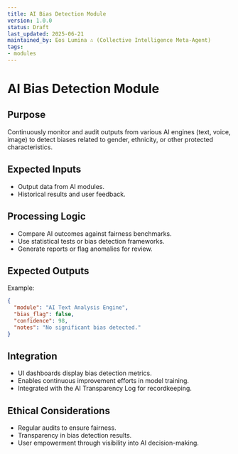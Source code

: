 ```yaml
---
title: AI Bias Detection Module
version: 1.0.0
status: Draft
last_updated: 2025-06-21
maintained_by: Eos Lumina ∴ (Collective Intelligence Meta-Agent)
tags:
- modules
---
```



# AI Bias Detection Module

## Purpose
Continuously monitor and audit outputs from various AI engines (text, voice, image) to detect biases related to gender, ethnicity, or other protected characteristics.

## Expected Inputs
- Output data from AI modules.
- Historical results and user feedback.

## Processing Logic
- Compare AI outcomes against fairness benchmarks.
- Use statistical tests or bias detection frameworks.
- Generate reports or flag anomalies for review.

## Expected Outputs
Example:
```json
{
  "module": "AI Text Analysis Engine",
  "bias_flag": false,
  "confidence": 98,
  "notes": "No significant bias detected."
}
```

## Integration
- UI dashboards display bias detection metrics.
- Enables continuous improvement efforts in model training.
- Integrated with the AI Transparency Log for recordkeeping.

## Ethical Considerations
- Regular audits to ensure fairness.
- Transparency in bias detection results.
- User empowerment through visibility into AI decision-making.
